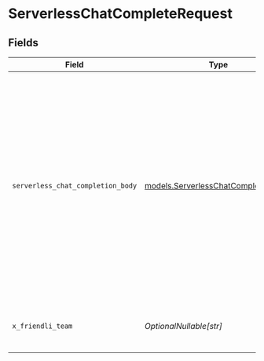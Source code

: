 # ServerlessChatCompleteRequest


## Fields

| Field                                                                                                                                                               | Type                                                                                                                                                                | Required                                                                                                                                                            | Description                                                                                                                                                         | Example                                                                                                                                                             |
| ------------------------------------------------------------------------------------------------------------------------------------------------------------------- | ------------------------------------------------------------------------------------------------------------------------------------------------------------------- | ------------------------------------------------------------------------------------------------------------------------------------------------------------------- | ------------------------------------------------------------------------------------------------------------------------------------------------------------------- | ------------------------------------------------------------------------------------------------------------------------------------------------------------------- |
| `serverless_chat_completion_body`                                                                                                                                   | [models.ServerlessChatCompletionBody](../models/serverlesschatcompletionbody.md)                                                                                    | :heavy_check_mark:                                                                                                                                                  | N/A                                                                                                                                                                 | {<br/>"messages": [<br/>{<br/>"content": "You are a helpful assistant.",<br/>"role": "system"<br/>},<br/>{<br/>"content": "Hello!",<br/>"role": "user"<br/>}<br/>],<br/>"model": "meta-llama-3.1-8b-instruct"<br/>} |
| `x_friendli_team`                                                                                                                                                   | *OptionalNullable[str]*                                                                                                                                             | :heavy_minus_sign:                                                                                                                                                  | ID of team to run requests as (optional parameter).                                                                                                                 |                                                                                                                                                                     |